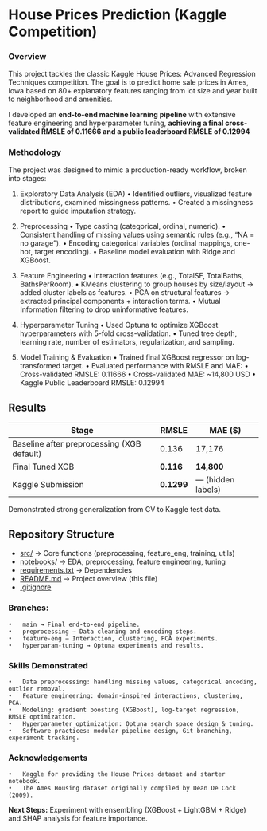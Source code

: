 # House Prices Prediction (Kaggle Competition)

### Overview
This project tackles the classic Kaggle House Prices: Advanced Regression Techniques competition.
The goal is to predict home sale prices in Ames, Iowa based on 80+ explanatory features ranging from lot size and year built to neighborhood and amenities.

I developed an **end-to-end machine learning pipeline** with extensive feature engineering and hyperparameter tuning, **achieving a final cross-validated RMSLE of 0.11666 and a public leaderboard RMSLE of 0.12994**


### Methodology

The project was designed to mimic a production-ready workflow, broken into stages:

1.	Exploratory Data Analysis (EDA)
	  •	Identified outliers, visualized feature distributions, examined missingness patterns.
	  •	Created a missingness report to guide imputation strategy.
   
2.	Preprocessing
  •	Type casting (categorical, ordinal, numeric).
  •	Consistent handling of missing values using semantic rules (e.g., “NA = no garage”).
  •	Encoding categorical variables (ordinal mappings, one-hot, target encoding).
  •	Baseline model evaluation with Ridge and XGBoost.
   
3.	Feature Engineering
  •	Interaction features (e.g., TotalSF, TotalBaths, BathsPerRoom).
  •	KMeans clustering to group houses by size/layout → added cluster labels as features.
  •	PCA on structural features → extracted principal components + interaction terms.
  •	Mutual Information filtering to drop uninformative features.
   
4.	Hyperparameter Tuning
  •	Used Optuna to optimize XGBoost hyperparameters with 5-fold cross-validation.
  •	Tuned tree depth, learning rate, number of estimators, regularization, and sampling.
   
5.	Model Training & Evaluation
  •	Trained final XGBoost regressor on log-transformed target.
  •	Evaluated performance with RMSLE and MAE:
  •	Cross-validated RMSLE: 0.11666
  •	Cross-validated MAE: ~14,800 USD
  •	Kaggle Public Leaderboard RMSLE: 0.12994



## Results

| Stage                    | RMSLE   | MAE ($)   |
|---------------------------|---------|-----------|
| Baseline after preprocessing (XGB default)    | 0.136   | 17,176    |
| Final Tuned XGB           | **0.116** | **14,800** |
| Kaggle Submission         | **0.1299** | — (hidden labels) |

Demonstrated strong generalization from CV to Kaggle test data.


## Repository Structure
- [src/](src) → Core functions (preprocessing, feature_eng, training, utils)
- [notebooks/](notebooks) → EDA, preprocessing, feature engineering, tuning
- [requirements.txt](requirements.txt) → Dependencies
- [README.md](README.md) → Project overview (this file)
- [.gitignore](.gitignore)


### Branches:
	•	main → Final end-to-end pipeline.
	•	preprocessing → Data cleaning and encoding steps.
	•	feature-eng → Interaction, clustering, PCA experiments.
	•	hyperparam-tuning → Optuna experiments and results.


### Skills Demonstrated
	•	Data preprocessing: handling missing values, categorical encoding, outlier removal.
	•	Feature engineering: domain-inspired interactions, clustering, PCA.
	•	Modeling: gradient boosting (XGBoost), log-target regression, RMSLE optimization.
	•	Hyperparameter optimization: Optuna search space design & tuning.
	•	Software practices: modular pipeline design, Git branching, experiment tracking.


### Acknowledgements
	•	Kaggle for providing the House Prices dataset and starter notebook.
	•	The Ames Housing dataset originally compiled by Dean De Cock (2009).


**Next Steps:** Experiment with ensembling (XGBoost + LightGBM + Ridge) and SHAP analysis for feature importance.
